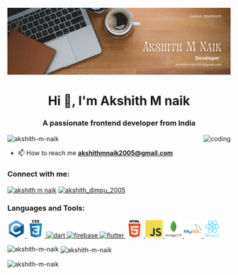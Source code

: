 ![logo](https://github.com/Akshith-M-Naik/Akshith-M-Naik/blob/main/Brown%20Wood%20Minimalist%20Profile%20LinkedIn%20Banner.png)
<h1 align="center">Hi 👋, I'm Akshith M naik</h1>
<h3 align="center">A passionate frontend developer from India</h3>
<img align="right" alt="coding" width "400" src="https://raw.githubusercontent.com/TheDudeThatCode/TheDudeThatCode/master/Assets/Developer.gif"> 
<p align="left"> <img src="https://komarev.com/ghpvc/?username=akshith-m-naik&label=Profile%20views&color=0e75b6&style=flat" alt="akshith-m-naik" /> </p>

- 📫 How to reach me **akshithmnaik2005@gmail.com**

<h3 align="left">Connect with me:</h3>
<p align="left">
<a href="https://linkedin.com/in/akshith m naik" target="blank"><img align="center" src="https://raw.githubusercontent.com/rahuldkjain/github-profile-readme-generator/master/src/images/icons/Social/linked-in-alt.svg" alt="akshith m naik" height="30" width="40" /></a>
<a href="https://instagram.com/akshith_dimpu_2005" target="blank"><img align="center" src="https://raw.githubusercontent.com/rahuldkjain/github-profile-readme-generator/master/src/images/icons/Social/instagram.svg" alt="akshith_dimpu_2005" height="30" width="40" /></a>
</p>

<h3 align="left">Languages and Tools:</h3>
<p align="left"> <a href="https://www.cprogramming.com/" target="_blank" rel="noreferrer"> <img src="https://raw.githubusercontent.com/devicons/devicon/master/icons/c/c-original.svg" alt="c" width="40" height="40"/> </a> <a href="https://www.w3schools.com/css/" target="_blank" rel="noreferrer"> <img src="https://raw.githubusercontent.com/devicons/devicon/master/icons/css3/css3-original-wordmark.svg" alt="css3" width="40" height="40"/> </a> <a href="https://dart.dev" target="_blank" rel="noreferrer"> <img src="https://www.vectorlogo.zone/logos/dartlang/dartlang-icon.svg" alt="dart" width="40" height="40"/> </a> <a href="https://firebase.google.com/" target="_blank" rel="noreferrer"> <img src="https://www.vectorlogo.zone/logos/firebase/firebase-icon.svg" alt="firebase" width="40" height="40"/> </a> <a href="https://flutter.dev" target="_blank" rel="noreferrer"> <img src="https://www.vectorlogo.zone/logos/flutterio/flutterio-icon.svg" alt="flutter" width="40" height="40"/> </a> <a href="https://www.w3.org/html/" target="_blank" rel="noreferrer"> <img src="https://raw.githubusercontent.com/devicons/devicon/master/icons/html5/html5-original-wordmark.svg" alt="html5" width="40" height="40"/> </a> <a href="https://developer.mozilla.org/en-US/docs/Web/JavaScript" target="_blank" rel="noreferrer"> <img src="https://raw.githubusercontent.com/devicons/devicon/master/icons/javascript/javascript-original.svg" alt="javascript" width="40" height="40"/> </a> <a href="https://www.mongodb.com/" target="_blank" rel="noreferrer"> <img src="https://raw.githubusercontent.com/devicons/devicon/master/icons/mongodb/mongodb-original-wordmark.svg" alt="mongodb" width="40" height="40"/> </a> <a href="https://www.mysql.com/" target="_blank" rel="noreferrer"> <img src="https://raw.githubusercontent.com/devicons/devicon/master/icons/mysql/mysql-original-wordmark.svg" alt="mysql" width="40" height="40"/> </a> <a href="https://reactjs.org/" target="_blank" rel="noreferrer"> <img src="https://raw.githubusercontent.com/devicons/devicon/master/icons/react/react-original-wordmark.svg" alt="react" width="40" height="40"/> </a> </p>

<p><img align="left" src="https://github-readme-stats.vercel.app/api/top-langs?username=akshith-m-naik&show_icons=true&locale=en&layout=compact" alt="akshith-m-naik" /></p>

<p>&nbsp;<img align="center" src="https://github-readme-stats.vercel.app/api?username=akshith-m-naik&show_icons=true&locale=en" alt="akshith-m-naik" /></p>

<p><img align="center" src="https://github-readme-streak-stats.herokuapp.com/?user=akshith-m-naik&" alt="akshith-m-naik" /></p>
